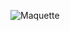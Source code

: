 ![Maquette](https://github.com/Ackarmen/Wikipedia-search-app/assets/136793418/92b5bd3e-affe-4b94-a882-ec58f7dcafe2)
